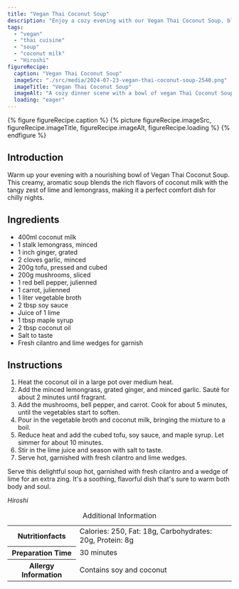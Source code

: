```yaml
---
title: "Vegan Thai Coconut Soup"
description: "Enjoy a cozy evening with our Vegan Thai Coconut Soup, blending aromatic lemongrass and creamy coconut for a delightful comfort dish."
tags:
  - "vegan"
  - "thai cuisine"
  - "soup"
  - "coconut milk"
  - "Hiroshi"
figureRecipe: 
  caption: "Vegan Thai Coconut Soup"
  imageSrc: "./src/media/2024-07-23-vegan-thai-coconut-soup-2540.png"
  imageTitle: "Vegan Thai Coconut Soup"
  imageAlt: "A cozy dinner scene with a bowl of vegan Thai Coconut Soup in a ceramic bowl, featuring mushrooms, red bell pepper, tofu, cilantro, and a lime wedge on a wooden table with a spoon and napkin, under warm lighting."
  loading: "eager"
---
```


{% figure figureRecipe.caption %}
{% picture figureRecipe.imageSrc, figureRecipe.imageTitle, figureRecipe.imageAlt, figureRecipe.loading %}
{% endfigure %}

## Introduction

Warm up your evening with a nourishing bowl of Vegan Thai Coconut Soup. This creamy, aromatic soup blends the rich flavors of coconut milk with the tangy zest of lime and lemongrass, making it a perfect comfort dish for chilly nights.

## Ingredients

- 400ml coconut milk
- 1 stalk lemongrass, minced
- 1 inch ginger, grated
- 2 cloves garlic, minced
- 200g tofu, pressed and cubed
- 200g mushrooms, sliced
- 1 red bell pepper, julienned
- 1 carrot, julienned
- 1 liter vegetable broth
- 2 tbsp soy sauce
- Juice of 1 lime
- 1 tbsp maple syrup
- 2 tbsp coconut oil
- Salt to taste
- Fresh cilantro and lime wedges for garnish

## Instructions

1. Heat the coconut oil in a large pot over medium heat.
2. Add the minced lemongrass, grated ginger, and minced garlic. Sauté for about 2 minutes until fragrant.
3. Add the mushrooms, bell pepper, and carrot. Cook for about 5 minutes, until the vegetables start to soften.
4. Pour in the vegetable broth and coconut milk, bringing the mixture to a boil.
5. Reduce heat and add the cubed tofu, soy sauce, and maple syrup. Let simmer for about 10 minutes.
6. Stir in the lime juice and season with salt to taste.
7. Serve hot, garnished with fresh cilantro and lime wedges.

Serve this delightful soup hot, garnished with fresh cilantro and a wedge of lime for an extra zing. It's a soothing, flavorful dish that's sure to warm both body and soul.

*Hiroshi*

<table><caption class='sr-only'>Additional Information</caption><tr><th>Nutritionfacts</th><td>Calories: 250, Fat: 18g, Carbohydrates: 20g, Protein: 8g&nbsp;</td></tr><tr><th>Preparation Time</th><td>30 minutes&nbsp;</td></tr><tr><th>Allergy Information</th><td>Contains soy and coconut&nbsp;</td></tr></table>

